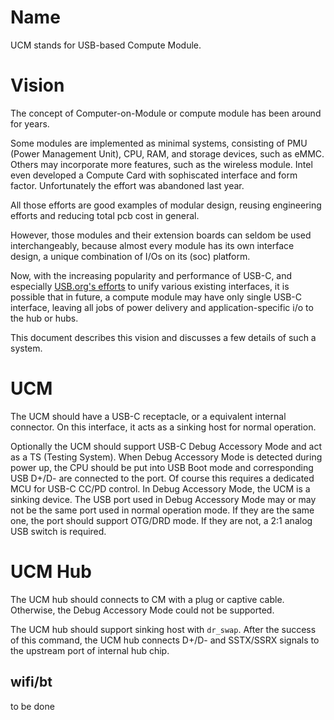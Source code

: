 # Name

UCM stands for USB-based Compute Module.

# Vision

The concept of Computer-on-Module or compute module has been around for years. 

Some modules are implemented as minimal systems, consisting of PMU (Power Management Unit), CPU, RAM, and storage devices, such as eMMC. Others may incorporate more features, such as the wireless module. Intel even developed a Compute Card with sophiscated interface and form factor. Unfortunately the effort was abandoned last year.

All those efforts are good examples of modular design, reusing engineering efforts and reducing total pcb cost in general. 

However, those modules and their extension boards can seldom be used interchangeably, because almost every module has its own interface design, a unique combination of I/Os on its (soc) platform. 

Now, with the increasing popularity and performance of USB-C, and especially [USB.org's efforts](https://www.usb.org/sites/default/files/D1T1-3%20-%20USB4%20System%20Overview.pdf) to unify various existing interfaces, it is possible that in future, a compute module may have only single USB-C interface, leaving all jobs of power delivery and application-specific i/o to the hub or hubs.

This document describes this vision and discusses a few details of such a system.

# UCM

The UCM should have a USB-C receptacle, or a equivalent internal connector. On this interface, it acts as a sinking host for normal operation.

Optionally the UCM should support USB-C Debug Accessory Mode and act as a TS (Testing System). When Debug Accessory Mode is detected during power up, the CPU should be put into USB Boot mode and corresponding USB D+/D- are connected to the port. Of course this requires a dedicated MCU for USB-C CC/PD control. In Debug Accessory Mode, the UCM is a sinking device. The USB port used in Debug Accessory Mode may or may not be the same port used in normal operation mode. If they are the same one, the port should support OTG/DRD mode. If they are not, a 2:1 analog USB switch is required.

# UCM Hub

The UCM hub should connects to CM with a plug or captive cable. Otherwise, the Debug Accessory Mode could not be supported.

The UCM hub should support sinking host with `dr_swap`. After the success of this command, the UCM hub connects D+/D- and SSTX/SSRX signals to the upstream port of internal hub chip.

## wifi/bt

to be done



